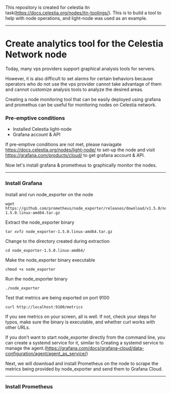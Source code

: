 This repository is created for celestia itn task(https://docs.celestia.org/nodes/itn-toolings/). This is to build a tool to help with node operations, and light-node was used as an example.

------------------------------------------------------
Create analytics tool for the Celestia Network node
===================

Today, many vps providers support graphical analysis tools for servers.

However, it is also difficult to set alarms for certain behaviors because operators who do not use the vps provider cannot take advantage of them and cannot customize analysis tools to analyze the desired areas.

Creating a node monitoring tool that can be easily deployed using grafana and promethus can be useful for monitoring nodes on Celestia network.

### Pre-emptive conditions
- Installed Celestia light-node 
- Grafana account & API

If pre-emptive conditions are not met, please naviagate https://docs.celestia.org/nodes/light-node/ to set-up the node and visit https://grafana.com/products/cloud/ to get grafana account & API.


Now let's install grafana & prometheus to graphically monitor the nodes.

---------------------------------------------
### Install Grafana    
   
Install and run node_exporter on the node

```
wget https://github.com/prometheus/node_exporter/releases/download/v1.5.0/node_exporter-1.5.0.linux-amd64.tar.gz
```

Extract the node_exporter binary

```
tar xvfz node_exporter-1.5.0.linux-amd64.tar.gz
```

Change to the directory created during extraction

```
cd node_exporter-1.5.0.linux-amd64/
```

Make the node_exporter binary executable

```
chmod +x node_exporter
```

Run the node_exporter binary

```
./node_exporter
```

Test that metrics are being exported on port 9100

```
curl http://localhost:9100/metrics
```
 
If you see metrics on your screen, all is well. If not, check your steps for typos, make sure the binary is executable, and whether curl works with other URLs.
 
If you don’t want to start node_exporter directly from the command line, you can create a systemd service for it, similar to Creating a systemd service to manage the agent.(https://grafana.com/docs/grafana-cloud/data-configuration/agent/agent_as_service/)
 
Next, we will download and install Prometheus on the node to scrape the metrics being provided by node_exporter and send them to Grafana Cloud.

----------------------
### Install Prometheus
